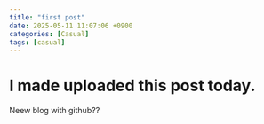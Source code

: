```yaml
---
title: "first post"
date: 2025-05-11 11:07:06 +0900
categories: [Casual]
tags: [casual]
---
```


# I made uploaded this post today.

Neew blog with github??
